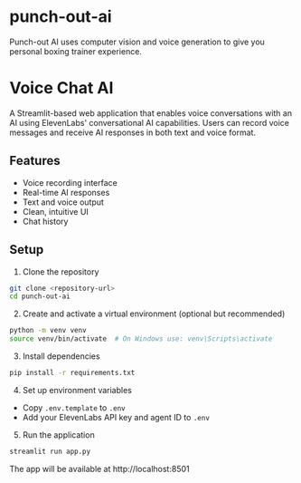 # punch-out-ai
Punch-out AI uses computer vision and voice generation to give you personal boxing trainer experience.

# Voice Chat AI

A Streamlit-based web application that enables voice conversations with an AI using ElevenLabs' conversational AI capabilities. Users can record voice messages and receive AI responses in both text and voice format.

## Features
- Voice recording interface
- Real-time AI responses
- Text and voice output
- Clean, intuitive UI
- Chat history

## Setup

1. Clone the repository
```bash
git clone <repository-url>
cd punch-out-ai
```

2. Create and activate a virtual environment (optional but recommended)
```bash
python -m venv venv
source venv/bin/activate  # On Windows use: venv\Scripts\activate
```

3. Install dependencies
```bash
pip install -r requirements.txt
```

4. Set up environment variables
- Copy `.env.template` to `.env`
- Add your ElevenLabs API key and agent ID to `.env`

5. Run the application
```bash
streamlit run app.py
```

The app will be available at http://localhost:8501
